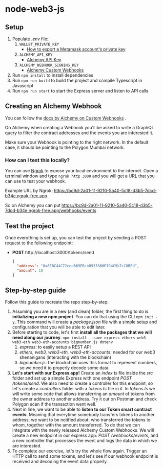 # node-web3-js

## Setup

1. Populate _.env_ file:
    1. `WALLET_PRIVATE_KEY`
        - [How to export a Metamask account's private key](https://support.metamask.io/hc/en-us/articles/360015289632-How-to-export-an-account-s-private-key)
    2. `ALCHEMY_API_KEY`
        - [Alchemy API Key](https://docs.alchemy.com/docs/alchemy-quickstart-guide#1key-create-an-alchemy-key)
    3. `ALCHEMY_WEBHOOK_SIGNING_KEY`
        - [Alchemy Custom Webhooks](https://docs.alchemy.com/reference/custom-webhook#how-to-set-up-custom-webhooks)
2. Run `npm install` to install dependencies
3. Run `npm run build` to build the project and compile Typescript in Javascript
4. Run `npm run start` to start the Express server and listen to API calls

## Creating an Alchemy Webhook

You can follow
the [docs by Alchemy on Custom Webhooks](https://docs.alchemy.com/reference/custom-webhook#how-to-set-up-custom-webhooks)
.

On Alchemy when creating a Webhook you'll be asked to write a GraphQL query to filter the contract addresses and the
events you are interested it.

Make sure your Webhook is pointing to the right network. In the default case, it should be pointing to the Polygon
Mumbai network.

### How can I test this locally?

You can use [Ngrok](https://ngrok.com/) to expose your local environment to the internet. Open a terminal window and
type `ngrok http 3000`
and you will get a URL that you can use to test your webhook.

Example URL by Ngrok: https://bc9d-2a01-11-9210-5a40-5c18-d3b5-7dcd-b34e.ngrok-free.app

So on Alchemy you can put https://bc9d-2a01-11-9210-5a40-5c18-d3b5-7dcd-b34e.ngrok-free.app/webhooks/events

## Test the project

Once everything is set up, you can test the project by sending a POST request to the following endpoint:

- **POST** http://localhost:3000/tokens/send
    ```json
    {
      "address": "0x8E8C44C72cee669EBcb0933360F194C9b7cC8BEd",
      "amount": 10
    }
    ```

## Step-by-step guide

Follow this guide to recreate the repo step-by-step.

1. Assuming you are in a new (and clean) folder, the first thing to do is **initializing a new npm project**. You can do
   that using
   the CLI `npm init -y`. This command will create a _package.json_ file with a simple setup and configuration that you
   will be
   able to edit later.
2. Before starting to code, let's first **install all the packages that we will need along our
   journey**: `npm install --save express ethers web3 web3-eth web3-eth-accounts bignumber.js dotenv`
    1. _express_: to easily setup a REST API
    2. _ethers, web3, web3-eth, web3-eth-accounts_: needed for our web3 shenanigans (interacting with the blockchain)
    3. _bignumber.js_: the blockchain uses this format to represent numbers, so we need it to properly decode some data
3. **Let's start with our Express app!** Create an _index.ts_ file inside the _src_ folder and set up a simple Express
   with one endpoint _POST /tokens/send_. We also need to create a controller for this endpoint, so let's create a
   _controllers_ folder with a _tokens.ts_ file in it. In _tokens.ts_ we will write some code that allows transferring
   an _amount_ of tokens from the owner address to another address. Try it out on Postman and check Polygon scan if the
   transaction went well.
4. Next in line, we want to be able to **listen to our Token smart contract events**. Meaning that everytime somebody
   transfers tokens to another address, we want to be notified about: who transferred the tokens to whom, together with
   the amount transferred. To do that we can integrate with the newly released Alchemy Custom Webhooks. We will create a
   new endpoint in our express app: _POST /webhooks/events_, and a new controller that processes the event and logs the
   data in which we are interested.
5. To complete our exercise, let's try the whole flow again. Trigger an HTTP call to send some tokens, and let's see if
   our webhook endpoint is received and decoding the event data properly.